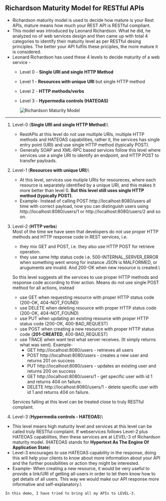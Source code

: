 ## Richardson Maturity Model for RESTful APIs
* Richardson maturity model is used to decide how mature is your Rest APIs, mature means how much your REST API is RESTful compliant.
* This model was introduced by Leonard Richardson. What he did, he analyzed no of web services design and then came up with total 4 categories to identify their maturity level as per RESTful desing principles. The better your API fulfils these priciples, the more mature it is considered.
* Leonard Richardson has used these 4 levels to decide maturity of a web service -
  * Level 0 - **Single URI and single HTTP Method**
  * Level 1 - **Resources with unique URI** but single HTTP method
  * Level 2 - **HTTP methods/verbs**
  * Level 3 - **Hypermedia controls (HATEOAS)**
  
    ![Richardson Maturity Model](https://restfulapi.net/wp-content/uploads/Richardson-Maturity-Model-300x249.jpg)
 <hr/>
 
1. Level-0 (**Single URI and single HTTP Method**)\
   * RestAPIs at this level do not use multiple URIs, multiple HTTP methods and HATEOAS capabilities, rather it, the services has single entry point (URI) and use single HTTP method (typically POST).
   * Generally SOAP and XML-RPC based services follow this level where services use a single URI to identify an endpoint, and HTTP POST to transfer payloads.
 
2. Level-1 (**Resources with unique URI**)\
   * At this level, services use mutiple URIs for resoureces, where each resource is separately identified by a unique URI, and this makes it more better than level 0. **But this level still uses single HTTP method (typically POST)**.
   * Example- Instead of calling POST http://localhost:8080/users all time with correct payload, now you can distinguish users using http://localhost:8080/users/1 or http://localhost:8080/users/2 and so on.

3. Level-2 (**HTTP verbs**)\
Most of the time we have seen that developers do not use proper HTTP methods and HTTP response code in REST services, i.e. 
   * they mix GET and POST, i.e. they also use HTTP POST for retrieve operation.
   * they use same http status code i.e. 500-INTERNAL_SERVER_ERROR when something went wrong for instance JSON is MALFORMED, or aruguments are invalid. And 200-OK when new resource is created.\
   
   So this level suggests all the services to use proper HTTP methods and response code according to thier action. Means do not use single POST method for all actions, instead 
   * use GET when requesting resource with proper HTTP status code (200-OK, 404-NOT_FOUND)
   * use DELETE when deleting resource with proper HTTP status code (200-OK, 404-NOT_FOUND)
   * use PUT when updating an existing resource with proper HTTP status code (200-OK, 400-BAD_REQUEST)
   * use POST when creating a new resource with proper HTTP status code (**201-CREATED**, 400-BAD_REQUEST)
   * use TRACE when want test what server receives. (It simply returns what was sent).
Example-
     * GET http://localhost:8080/users - retrieves all users
     * POST http://localhost:8080/users - creates a new user and returns 201 on success
     * PUT http://localhost:8080/users - updates an existing user and returns 200 on success
     * GET http://localhost:8080/users/1 - get specific user with id 1 and returns 404 on failure.
     * DELETE http://localhost:8080/users/1 - delete specific user with id 1 and returns 404 on failure.
  
   Services falling at this level can be treated close to truly RESTful complaint.
   
4. Level-3 (**Hypermedia controls - HATEOAS**)\
* This level means high maturity level and services at this level can be called truly RESTful complaint. If webservices follows Level-2 plus HATEOAS capabilities, then these services are at LEVEL-3 of Richardson maturity model. (HATEOAS stands for **Hypertext As The Engine Of Application State**)
* Level-3 encourages to use HATEOAS capability in the response, doing this will help your clients to know about more information about your API and the further possibilities or action they might be interested.
* Example- When creating a new resource, it would be very useful to provide a link/URI of getting all-users in order to let them know how to get details of all users. This way we would make our API response more informative and self-explanatory.\

```In this demo, I have tried to bring all my APIs to LEVEL-3.```

